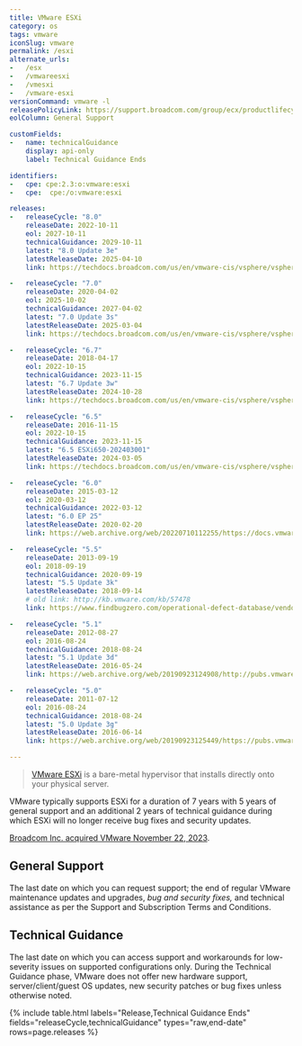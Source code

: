 ```yaml
---
title: VMware ESXi
category: os
tags: vmware
iconSlug: vmware
permalink: /esxi
alternate_urls:
-   /esx
-   /vmwareesxi
-   /vmesxi
-   /vmware-esxi
versionCommand: vmware -l
releasePolicyLink: https://support.broadcom.com/group/ecx/productlifecycle
eolColumn: General Support

customFields:
-   name: technicalGuidance
    display: api-only
    label: Technical Guidance Ends

identifiers:
-   cpe: cpe:2.3:o:vmware:esxi
-   cpe:  cpe:/o:vmware:esxi

releases:
-   releaseCycle: "8.0"
    releaseDate: 2022-10-11
    eol: 2027-10-11
    technicalGuidance: 2029-10-11
    latest: "8.0 Update 3e"
    latestReleaseDate: 2025-04-10
    link: https://techdocs.broadcom.com/us/en/vmware-cis/vsphere/vsphere/8-0/release-notes/esxi-update-and-patch-release-notes/vsphere-esxi-80u3e-release-notes.html

-   releaseCycle: "7.0"
    releaseDate: 2020-04-02
    eol: 2025-10-02
    technicalGuidance: 2027-04-02
    latest: "7.0 Update 3s"
    latestReleaseDate: 2025-03-04
    link: https://techdocs.broadcom.com/us/en/vmware-cis/vsphere/vsphere/7-0/release-notes/esxi-update-and-patch-release-notes/vsphere-esxi-70u3s-release-notes.html

-   releaseCycle: "6.7"
    releaseDate: 2018-04-17
    eol: 2022-10-15
    technicalGuidance: 2023-11-15
    latest: "6.7 Update 3w"
    latestReleaseDate: 2024-10-28
    link: https://techdocs.broadcom.com/us/en/vmware-cis/vsphere/vsphere/6-7/release-notes/vcenter-server-update-and-patch-releases.html

-   releaseCycle: "6.5"
    releaseDate: 2016-11-15
    eol: 2022-10-15
    technicalGuidance: 2023-11-15
    latest: "6.5 ESXi650-202403001"
    latestReleaseDate: 2024-03-05
    link: https://techdocs.broadcom.com/us/en/vmware-cis/vsphere/vsphere/6-5/release-notes.html

-   releaseCycle: "6.0"
    releaseDate: 2015-03-12
    eol: 2020-03-12
    technicalGuidance: 2022-03-12
    latest: "6.0 EP 25"
    latestReleaseDate: 2020-02-20
    link: https://web.archive.org/web/20220710112255/https://docs.vmware.com/en/VMware-vSphere/6.0/rn/esxi600-202002001.html

-   releaseCycle: "5.5"
    releaseDate: 2013-09-19
    eol: 2018-09-19
    technicalGuidance: 2020-09-19
    latest: "5.5 Update 3k"
    latestReleaseDate: 2018-09-14
    # old link: http://kb.vmware.com/kb/57478
    link: https://www.findbugzero.com/operational-defect-database/vendors/vmware/defects/57478

-   releaseCycle: "5.1"
    releaseDate: 2012-08-27
    eol: 2016-08-24
    technicalGuidance: 2018-08-24
    latest: "5.1 Update 3d"
    latestReleaseDate: 2016-05-24
    link: https://web.archive.org/web/20190923124908/http://pubs.vmware.com/Release_Notes/en/vsphere/51/vsphere-vcenter-server-51u3d-release-notes.html

-   releaseCycle: "5.0"
    releaseDate: 2011-07-12
    eol: 2016-08-24
    technicalGuidance: 2018-08-24
    latest: "5.0 Update 3g"
    latestReleaseDate: 2016-06-14
    link: https://web.archive.org/web/20190923125449/https://pubs.vmware.com/Release_Notes/en/vsphere/50/vsp_vc50_u3g_rel_notes.html

---
```


> [VMware ESXi](https://www.vmware.com/products/esxi-and-esx.html) is a bare-metal hypervisor that
> installs directly onto your physical server.

VMware typically supports ESXi for a duration of 7 years with 5 years of general support and an
additional 2 years of technical guidance during which ESXi will no longer receive bug fixes and
security updates.

[Broadcom Inc. acquired VMware November 22, 2023](https://investors.broadcom.com/news-releases/news-release-details/broadcom-completes-acquisition-vmware).

## General Support

The last date on which you can request support; the end of regular VMware maintenance updates and
upgrades, _bug and security fixes,_ and technical assistance as per the Support and Subscription
Terms and Conditions.

## Technical Guidance

The last date on which you can access support and workarounds for low-severity issues on supported
configurations only. During the Technical Guidance phase, VMware does not offer new hardware
support, server/client/guest OS updates, new security patches or bug fixes unless otherwise noted.

{% include table.html
labels="Release,Technical Guidance Ends"
fields="releaseCycle,technicalGuidance"
types="raw,end-date"
rows=page.releases %}
